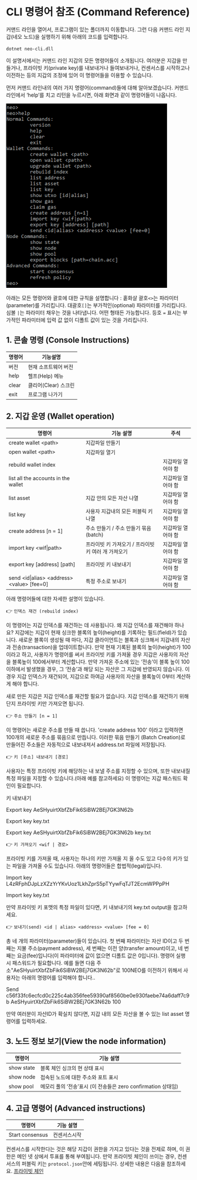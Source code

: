 # CLI 명령어 참조 (Command Reference)

커맨드 라인을 열어서, 프로그램이 있는 폴더까지 이동합니다. 그런 다음 커맨드 라인 지갑(네오 노드)을 실행하기 위해 아래의 코드를 입력합니다. 

`dotnet neo-cli.dll`

이 설명서에서는 커맨드 라인 지갑의 모든 명령어들이 소개됩니다. 여러분은 지갑을 만들거나, 프라이빗 키(private key)를 내보내거나 들여보내거나, 컨센서스를 시작하고나 이전하는 등의 지갑의 조정에 있어 이 명령어들을 이용할 수 있습니다. 

먼저 커맨드 라인내의 여러 가지 명령어(command)들에 대해 알아보겠습니다. 커맨드 라인에서 ‘help’를 치고 리턴을 누르시면, 아래 화면과 같이 명령어들이 나옵니다. 

![image](/assets/cli_2.png)

아래는 모든 명령어와 괄호에 대한 규칙을 설명합니다 : 
홑화살 괄호`<>`는 파라미터(parameter)를 가리킵니다.
대괄호`[]`는 부가적인(optional) 파라미터를 가리킵니다.
심볼 `|`는 파라미터 채우는 것을 나타냅니다. 어떤 형태든 가능합니다.
등호 `=` 표시는 부가적인 파라미터에 입력 값 없이 디폴트 값이 있는 것을 가리킵니다.

## 1. 콘솔 명령 (Console Instructions)

| 명령어      | 기능설명      |
| ------- | --------- |
| 버전 | 현재 소프트웨어 버전 |
| help    | 헬프(Help) 메뉴      |
| clear   | 클리어(Clear) 스크린      |
| exit    | 프로그램 나가기      |

## 2. 지갑 운영 (Wallet operation)

명령어 | 기능 설명 | 주석 |
| ---------------------------------------- | -------------------------------- | ------ |
| create wallet \<path> | 지갑파일 만들기 |
| open wallet \<path> | 지갑파일 열기 |
| rebuild wallet index | | 지갑파일 열어야 함 |
| list all the accounts in the wallet | | 지갑파일 열어야 함 |
| list asset | 지갑 안의 모든 자산 나열 | 지갑파일 열어야 함 |
| list key | 사용자 지갑내의 모든 퍼블릭 키 나열 | 지갑파일 열어야 함 |
| create address [n = 1] | 주소 만들기 / 주소 만들기 묶음 (batch) | 지갑파일 열어야 함 |
| import key \<wif\|path> | 프라이빗 키 가져오기 / 프라이빗 키 여러 개 가져오기 | 지갑파일 열어야 함 |
| export key \[address] [path] | 프라이빗 키 내보내기 | 지갑파일 열어야 함 |
| send \<id\|alias> \<address> \<value> [fee=0]| 특정 주소로 보내기 |지갑파일 열어야 함 |

아래 명령어들에 대한 자세한 설명이 있습니다.

👉 `인덱스 재건 (rebuild index)`

이 명령어는 지갑 인덱스를 재건하는 데 사용됩니다.
왜 지갑 인덱스를 재건해야 하나요?
지갑에는 지갑이 현재 싱크한 블록의 높이(height)를 기록하는 필드(field)가 있습니다. 새로운 블록이 생성될 때 마다, 지갑 클라이언트는 블록과 싱크해서 지갑내의 자산과 전송(transaction)을 업데이트합니다. 만약 현재 기록된 블록의 높이(height)가 100이라고 하고, 사용자가 명령어를 써서 프라이빗 키를 가져올 경우 지갑은 사용자의 자산을 블록높이 100에서부터 계산합니다. 만약 가져온 주소에 있는 ‘전송’이 블록 높이 100 이하에서 발생했을 경우, 그 ‘전송’과 해당 되는 자산은 그 지갑에 반영되지 않습니다. 이 경우 지갑 인덱스가 재건되어, 지갑으로 하여금 사용자의 자산을 블록높이 0부터 계산하게 해야 합니다. 

새로 만든 지갑은 지갑 인덱스를 재건할 필요가 없습니다. 지갑 인덱스를 재건하기 위해 단지 프라이빗 키만 가져오면 됩니다. 

👉 `주소 만들기 [n = 1]`

이 명령어는 새로운 주소를 만들 때 씁니다. 'create address 100' 이라고 입력하면 100개의 새로운 주소를 묶음으로 만듭니다. 이러한 묶음 만들기 (Batch Creation)로 만들어진 주소들은 자동적으로 내보내져서 address.txt 파일에 저장됩니다. 

👉 `키 [주소] 내보내기 [경로]`

사용자는 특정 프라이빗 키에 해당하는 내 보낼 주소를 지정할 수 있으며, 또한 내보내질 특정 파일을 지정할 수 있습니다.(아래 예를 참고하세요) 이 명령어는 지갑 패스워드 확인이 필요합니다.

키 내보내기

Export key AeSHyuirtXbfZbFik6SiBW2BEj7GK3N62b

Export key key.txt

Export key AeSHyuirtXbfZbFik6SiBW2BEj7GK3N62b key.txt

👉 `키 가져오기 <wif | 경로>`

프라이빗 키를 가져올 때, 사용자는 하나의 키만 가져올 지 올 수도 있고 다수의 키가 있는 파일을 가져올 수도 있습니다. 아래의 명령어들은 합법적(legal)입니다. 

Import key L4zRFphDJpLzXZzYrYKvUoz1LkhZprS5pTYywFqTJT2EcmWPPpPH

Import key key.txt

만약 프라이빗 키 포맷의 특정 파일이 있다면, 키 내보내기의 key.txt output을 참고하세요.

👉 `보내기(send) <id | alias> <address> <value> [fee = 0]`

총 네 개의 파라미터(parameter)들이 있습니다. 첫 번째 파라미터는 자산 ID이고 두 번째는 지불 주소(payment address), 세 번째는 이전 양(transfer amount)이고, 네 번째는 요금(fee)입니다(이 파라미터에 값이 없으면 디폴트 값은 0입니다). 명령어 실행 시 패스워드가 필요합니다. 예를 들면 다음 주소"AeSHyuirtXbfZbFik6SiBW2BEj7GK3N62b"로 100NEO를 이전하기 위해서 사용자는 아래의 명령어를 입력해야 합니다..

Send c56f33fc6ecfcd0c225c4ab356fee59390af8560be0e930faebe74a6daff7c9b AeSHyuirtXbfZbFik6SiBW2BEj7GK3N62b 100

만약 여러분이 자산ID가 확실치 않다면, 지갑 내의 모든 자산을 볼 수 있는 list asset 명령어를 입력하세요.

## 3. 노드 정보 보기(View the node information)

명령어 | 기능 설명 |
| ---------- | ----------------------- |
show state | 블록 체인 싱크의 현 상태 표시
show node | 접속된 노드에 대한 주소와 포트 표시 |
show pool | 메모리 풀의 ‘전송’표시 (이 전송들은 zero confirmation 상태임)
## 4. 고급 명령어 (Advanced instructions)

명령어 | 기능 설명 |
| --------------- | ---- |
Start consensus | 컨센서스시작
컨센서스를 시작한다는 것은 해당 지갑이 권한을 가지고 있다는 것을 전제로 하며, 이 권한은 메인 넷 상에서 투표를 통해 부여됩니다. 만약 프라이빗 체인이 쓰이는 경우, 컨센서스의 퍼블릭 키는 `protocol.json`안에 세팅됩니다. 상세한 내용은 다음을 참조하세요. [프라이빗 체인](private-chain.md)
